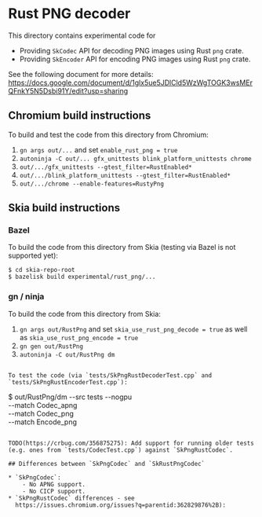 # Rust PNG decoder

This directory contains experimental code for

* Providing `SkCodec` API for decoding PNG images using Rust `png` crate.
* Providing `SkEncoder` API for encoding PNG images using Rust `png` crate.

See the following document for more details:
https://docs.google.com/document/d/1glx5ue5JDlCld5WzWgTOGK3wsMErQFnkY5N5Dsbi91Y/edit?usp=sharing

## Chromium build instructions

To build and test the code from this directory from Chromium:

1. `gn args out/...` and set `enable_rust_png = true`
1. `autoninja -C out/... gfx_unittests blink_platform_unittests chrome`
1. `out/.../gfx_unittests --gtest_filter=RustEnabled*`
1. `out/.../blink_platform_unittests --gtest_filter=RustEnabled*`
1. `out/.../chrome --enable-features=RustyPng`

## Skia build instructions

### Bazel

To build the code from this directory from Skia (testing via Bazel is not
supported yet):

```
$ cd skia-repo-root
$ bazelisk build experimental/rust_png/...
```

### gn / ninja

To build the code from this directory from Skia:

1. `gn args out/RustPng` and set `skia_use_rust_png_decode = true`
   as well as `skia_use_rust_png_encode = true`
1. `gn gen out/RustPng`
1. `autoninja -C out/RustPng dm`
```

To test the code (via `tests/SkPngRustDecoderTest.cpp` and
`tests/SkPngRustEncoderTest.cpp`):

```
$ out/RustPng/dm --src tests --nogpu \
    --match Codec_apng \
    --match Codec_png \
    --match Encode_png
```

TODO(https://crbug.com/356875275): Add support for running older tests
(e.g. ones from `tests/CodecTest.cpp`) against `SkPngRustCodec`.

## Differences between `SkPngCodec` and `SkRustPngCodec`

* `SkPngCodec`:
    - No APNG support.
    - No CICP support.
* `SkPngRustCodec` differences - see
  https://issues.chromium.org/issues?q=parentid:362829876%2B):
